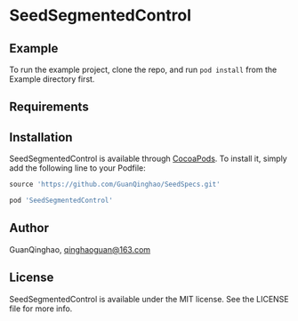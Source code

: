 # SeedSegmentedControl

## Example

To run the example project, clone the repo, and run `pod install` from the Example directory first.

## Requirements

## Installation

SeedSegmentedControl is available through [CocoaPods](https://cocoapods.org). To install
it, simply add the following line to your Podfile:

```ruby
source 'https://github.com/GuanQinghao/SeedSpecs.git'

pod 'SeedSegmentedControl'
```

## Author

GuanQinghao, qinghaoguan@163.com

## License

SeedSegmentedControl is available under the MIT license. See the LICENSE file for more info.
